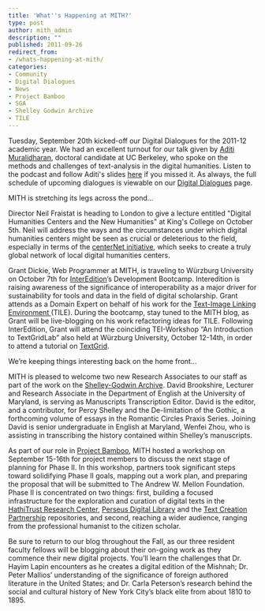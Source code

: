 ```yaml
---
title: 'What''s Happening at MITH?'
type: post
author: mith_admin
description: ""
published: 2011-09-26
redirect_from: 
- /whats-happening-at-mith/
categories:
- Community
- Digital Dialogues
- News
- Project Bamboo
- SGA
- Shelley Godwin Archive
- TILE
---
```

Tuesday, September 20th kicked-off our Digital Dialogues for the 2011-12 academic year. We had an excellent turnout for our talk given by [Aditi Muralidharan](http://web.archive.org/web/20131208190527/http://www.eecs.berkeley.edu/~aditi/), doctoral candidate at UC Berkeley, who spoke on the methods and challenges of text-analysis in the digital humanities. Listen to the podcast and follow Aditi's slides [here](http://mith.umd.edu/dialogues/large-scale-text-analysis-in-the-digital-humanities-methods-and-challenges/) if you missed it. As always, the full schedule of upcoming dialogues is viewable on our [Digital Dialogues](http://mith.umd.edu/podcast/) page.

MITH is stretching its legs across the pond...

Director Neil Fraistat is heading to London to give a lecture entitled "Digital Humanities Centers and the New Humanities" at King's College on October 5th. Neil will address the ways and the circumstances under which digital humanities centers might be seen as crucial or deleterious to the field, especially in terms of the [centerNet initiative](http://digitalhumanities.org/centernet/), which seeks to create a truly global network of local digital humanities centers.

Grant Dickie, Web Programmer at MITH, is traveling to Würzburg University on October 7th for [InterEdition](http://www.interedition.eu/)’s Development Bootcamp. Interedition is raising awareness of the significance of interoperability as a major driver for sustainability for tools and data in the field of digital scholarship. Grant attends as a Domain Expert on behalf of his work for the [Text-Image Linking Environment ](http://mith.umd.edu/tile/)(TILE). During the bootcamp, stay tuned to the MITH blog, as Grant will be live-blogging on his work refactoring ideas for TILE. Following InterEdition, Grant will attend the coinciding TEI-Workshop “An Introduction to TextGridLab” also held at Würzburg University, October 12-14th, in order to attend a tutorial on [TextGrid](http://web.archive.org/web/20120204225545/http://www.textgrid.de/en.html).

We’re keeping things interesting back on the home front...

MITH is pleased to welcome two new Research Associates to our staff as part of the work on the [Shelley-Godwin Archive](http://shelleygodwinarchive.org/). David Brookshire, Lecturer and Research Associate in the Department of English at the University of Maryland, is serving as Manuscripts Transcription Editor. David is the editor, and a contributor, for Percy Shelley and the De-limitation of the Gothic, a forthcoming volume of essays in the Romantic Circles Praxis Series. Joining David is senior undergraduate in English at Maryland, Wenfei Zhou, who is assisting in transcribing the history contained within Shelley’s manuscripts.

As part of our role in [Project Bamboo](http://www.projectbamboo.org/), MITH hosted a workshop on September 15-16th for project members to discuss the next stage of planning for Phase II. In this workshop, partners took significant steps toward solidifying Phase II goals, mapping out a work plan, and preparing the proposal that will be submitted to The Andrew W. Mellon Foundation. Phase II is concentrated on two things: first, building a focused infrastructure for the exploration and curation of digital texts in the [HathiTrust Research Center](http://www.hathitrust-research.org/), [Perseus Digital Library](http://www.perseus.tufts.edu/hopper/) and the [Text Creation Partnership](http://www.lib.umich.edu/tcp/) repositories, and second, reaching a wider audience, ranging from the professional humanist to the citizen scholar.

Be sure to return to our blog throughout the Fall, as our three resident faculty fellows will be blogging about their on-going work as they commence their new digital projects. You’ll learn the challenges that Dr. Hayim Lapin encounters as he creates a digital edition of the Mishnah; Dr. Peter Mallios’ understanding of the significance of foreign authored literature in the United States; and Dr. Carla Peterson’s research behind the social and cultural history of New York City’s black elite from about 1810 to 1895.
